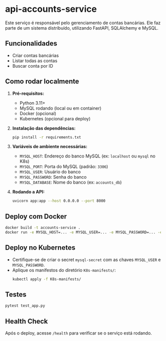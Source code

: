 # api-accounts-service

Este serviço é responsável pelo gerenciamento de contas bancárias. Ele faz parte de um sistema distribuído, utilizando FastAPI, SQLAlchemy e MySQL.

## Funcionalidades

- Criar contas bancárias
- Listar todas as contas
- Buscar conta por ID

## Como rodar localmente

1. **Pré-requisitos:**
	- Python 3.11+
	- MySQL rodando (local ou em container)
	- Docker (opcional)
	- Kubernetes (opcional para deploy)

2. **Instalação das dependências:**
	```bash
	pip install -r requirements.txt
	```

3. **Variáveis de ambiente necessárias:**
	- `MYSQL_HOST`: Endereço do banco MySQL (ex: `localhost` ou `mysql` no K8s)
	- `MYSQL_PORT`: Porta do MySQL (padrão: `3306`)
	- `MYSQL_USER`: Usuário do banco
	- `MYSQL_PASSWORD`: Senha do banco
	- `MYSQL_DATABASE`: Nome do banco (ex: `accounts_db`)

4. **Rodando a API:**
	```bash
	uvicorn app:app --host 0.0.0.0 --port 8000
	```

## Deploy com Docker

```bash
docker build -t accounts-service .
docker run -e MYSQL_HOST=... -e MYSQL_USER=... -e MYSQL_PASSWORD=... -e MYSQL_DATABASE=... -p 8000:8000 accounts-service
```

## Deploy no Kubernetes

- Certifique-se de criar o secret `mysql-secret` com as chaves `MYSQL_USER` e `MYSQL_PASSWORD`.
- Aplique os manifestos do diretório `K8s-manifests/`:
  ```bash
  kubectl apply -f K8s-manifests/
  ```

## Testes

```bash
pytest test_app.py
```

## Health Check

Após o deploy, acesse `/health` para verificar se o serviço está rodando.